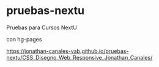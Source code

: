# pruebas-nextu
Pruebas para Cursos NextU

con hg-pages

https://jonathan-canales-vab.github.io/pruebas-nextu/CSS_Disegno_Web_Responsive_Jonathan_Canales/